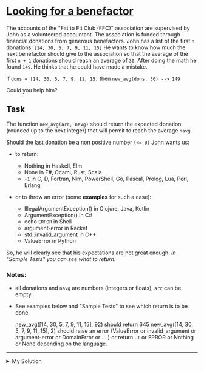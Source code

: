 # [Looking for a benefactor](https://www.codewars.com/kata/569b5cec755dd3534d00000f)

The accounts of the "Fat to Fit Club (FFC)" association are supervised by John as a volunteered accountant. The
association is funded through financial donations from generous benefactors. John has a list of the first `n` donations:
`[14, 30, 5, 7, 9, 11, 15]` He wants to know how much the next benefactor should give to the association so that the
average of the first `n + 1` donations should reach an average of `30`. After doing the math he found `149`. He thinks
that he could have made a mistake.

if `dons = [14, 30, 5, 7, 9, 11, 15]` then `new_avg(dons, 30) --> 149`

Could you help him?

## Task

The function `new_avg(arr, navg)` should return the expected donation (rounded up to the next integer) that will permit
to reach the average `navg`.

Should the last donation be a non positive number `(<= 0)` John wants us:

- to return:

    - Nothing in Haskell, Elm
    - None in F#, Ocaml, Rust, Scala
    - `-1` in C, D, Fortran, Nim, PowerShell, Go, Pascal, Prolog, Lua, Perl, Erlang

- or to throw an error (some **examples** for such a case):

    - IllegalArgumentException() in Clojure, Java, Kotlin
    - ArgumentException() in C#
    - echo `ERROR` in Shell
    - argument-error in Racket
    - std::invalid_argument in C++
    - ValueError in Python

So, he will clearly see that his expectations are not great enough. _In "Sample Tests" you can see what to return._

### Notes:

- all donations and `navg` are numbers (integers or floats), `arr` can be empty.
- See examples below and "Sample Tests" to see which return is to be done.

  new_avg([14, 30, 5, 7, 9, 11, 15], 92) should return 645
  new_avg([14, 30, 5, 7, 9, 11, 15], 2)
  should raise an error (ValueError or invalid_argument or argument-error or DomainError or ... )
  or return `-1` or ERROR or Nothing or None depending on the language.

---

<details><summary>My Solution</summary>

```js
function newAvg(arr, newavg) {
  const donation = newavg * (arr.length + 1) - arr.reduce((total, cur) => total + cur, 0)

  if (donation > 0) return Math.ceil(donation)
  else throw new Error('Expected New Average is too low')
}
```

</details>
